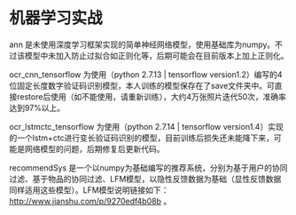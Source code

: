 # 机器学习实战

ann 是未使用深度学习框架实现的简单神经网络模型，使用基础库为numpy。不过该模型中未加入防止过拟合如正则化等，后期可能会在目前版本上加上正则化。

ocr_cnn_tensorflow 为使用（python 2.7.13 | tensorflow version1.2）编写的4位固定长度数字验证码识别模型，本人训练的模型保存在了save文件夹中。可直接restore后使用（如不能使用，请重新训练），大约4万张照片迭代50次，准确率达到97%以上。

ocr_lstmctc_tensorflow 为使用（python 2.7.14 | tensorflow version1.4）实现的一个lstm+ctc进行变长验证码识别的模型，目前训练后损失还未能降下来，可能是网络模型的问题，后期修复后更新代码。

recommendSys 是一个以numpy为基础编写的推荐系统，分别为基于用户的协同过滤、基于物品的协同过滤、LFM模型，以隐性反馈数据为基础（显性反馈数据同样适用这些模型）。LFM模型说明链接如下：http://www.jianshu.com/p/9270edf4b08b 。